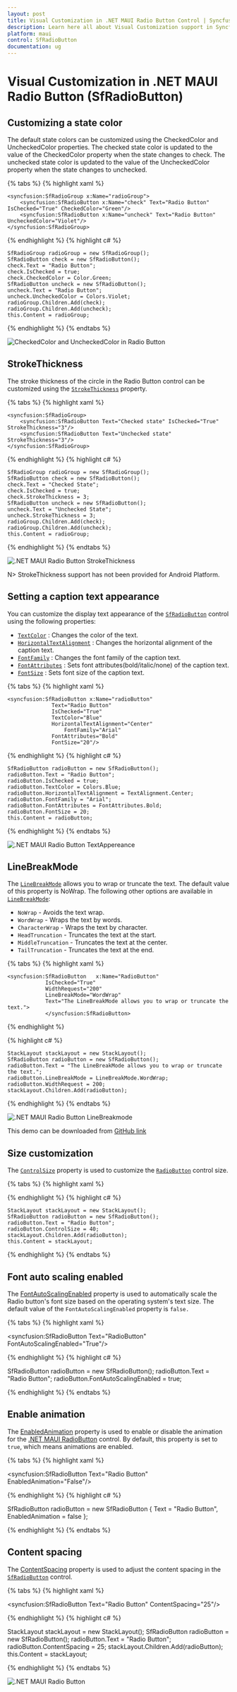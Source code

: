 ```yaml
---
layout: post
title: Visual Customization in .NET MAUI Radio Button Control | Syncfusion®
description: Learn here all about Visual Customization support in Syncfusion® .NET MAUI Radio Button (SfRadioButton) control and more.
platform: maui
control: SfRadioButton
documentation: ug 
---
```


# Visual Customization in .NET MAUI Radio Button (SfRadioButton)

## Customizing a state color

The default state colors can be customized using the CheckedColor and UncheckedColor properties. The checked state color is updated to the value of the CheckedColor property when the state changes to check. The unchecked state color is updated to the value of the UncheckedColor property when the state changes to unchecked.

{% tabs %}
{% highlight xaml %}

	<syncfusion:SfRadioGroup x:Name="radioGroup">
		<syncfusion:SfRadioButton x:Name="check" Text="Radio Button" IsChecked="True" CheckedColor="Green"/>
		<syncfusion:SfRadioButton x:Name="uncheck" Text="Radio Button" UncheckedColor="Violet"/>
	</syncfusion:SfRadioGroup>

{% endhighlight %}
{% highlight c# %}

	SfRadioGroup radioGroup = new SfRadioGroup();
	SfRadioButton check = new SfRadioButton();
	check.Text = "Radio Button";
	check.IsChecked = true;
	check.CheckedColor = Color.Green;
	SfRadioButton uncheck = new SfRadioButton();
	uncheck.Text = "Radio Button";
	uncheck.UncheckedColor = Colors.Violet;
	radioGroup.Children.Add(check);
	radioGroup.Children.Add(uncheck);
	this.Content = radioGroup;

{% endhighlight %}
{% endtabs %}

![CheckedColor and UncheckedColor in Radio Button](Images/VisualCustomization/statecolor.png)

## StrokeThickness

The stroke thickness of the circle in the Radio Button control can be customized using the [`StrokeThickness`](https://help.syncfusion.com/cr/maui/Syncfusion.Maui.Buttons.ToggleButton.html#Syncfusion_Maui_Buttons_ToggleButton_StrokeThickness) property.  

{% tabs %}
{% highlight xaml %}

	<syncfusion:SfRadioGroup>
		<syncfusion:SfRadioButton Text="Checked state" IsChecked="True" StrokeThickness="3"/>
		<syncfusion:SfRadioButton Text="Unchecked state" StrokeThickness="3"/>
	</syncfusion:SfRadioGroup>

{% endhighlight %}
{% highlight c# %}

	SfRadioGroup radioGroup = new SfRadioGroup();
	SfRadioButton check = new SfRadioButton();
	check.Text = "Checked State";
	check.IsChecked = true;
	check.StrokeThickness = 3;
	SfRadioButton uncheck = new SfRadioButton();
	uncheck.Text = "Unchecked State";
	uncheck.StrokeThickness = 3;
	radioGroup.Children.Add(check);
	radioGroup.Children.Add(uncheck);
	this.Content = radioGroup;

{% endhighlight %}
{% endtabs %}

![.NET MAUI Radio Button StrokeThickness](Images/VisualCustomization/radiostrokethickness.png)

N> StrokeThickness support has not been provided for Android Platform.

## Setting a caption text appearance 

You can customize the display text appearance of the [`SfRadioButton`](https://help.syncfusion.com/cr/maui/Syncfusion.Maui.Buttons.SfRadioButton.html) control using the following properties:

* [`TextColor`](https://help.syncfusion.com/cr/maui/Syncfusion.Maui.Buttons.ToggleButton.html#Syncfusion_Maui_Buttons_ToggleButton_TextColor) : Changes the color of the text.
* [`HorizontalTextAlignment`](https://help.syncfusion.com/cr/maui/Syncfusion.Maui.Buttons.ToggleButton.html#Syncfusion_Maui_Buttons_ToggleButton_HorizontalTextAlignment) : Changes the horizontal alignment of the caption text.
* [`FontFamily`](https://help.syncfusion.com/cr/maui/Syncfusion.Maui.Buttons.ToggleButton.html#Syncfusion_Maui_Buttons_ToggleButton_FontFamily) : Changes the font family of the caption text.
* [`FontAttributes`](https://help.syncfusion.com/cr/maui/Syncfusion.Maui.Buttons.ToggleButton.html#Syncfusion_Maui_Buttons_ToggleButton_FontAttributes) : Sets font attributes(bold/italic/none) of the caption text.
* [`FontSize`](https://help.syncfusion.com/cr/maui/Syncfusion.Maui.Buttons.ToggleButton.html#Syncfusion_Maui_Buttons_ToggleButton_FontSize) : Sets font size of the caption text.


{% tabs %}
{% highlight xaml %}

	<syncfusion:SfRadioButton x:Name="radioButton" 
				  Text="Radio Button" 
				  IsChecked="True" 
				  TextColor="Blue" 
				  HorizontalTextAlignment="Center" 
			          FontFamily="Arial" 
				  FontAttributes="Bold" 
				  FontSize="20"/>

{% endhighlight %}
{% highlight c# %}

	SfRadioButton radioButton = new SfRadioButton();
	radioButton.Text = "Radio Button";
	radioButton.IsChecked = true;
	radioButton.TextColor = Colors.Blue;
	radioButton.HorizontalTextAlignment = TextAlignment.Center;
	radioButton.FontFamily = "Arial";
	radioButton.FontAttributes = FontAttributes.Bold;
	radioButton.FontSize = 20;
	this.Content = radioButton;

{% endhighlight %}
{% endtabs %}

![.NET MAUI Radio Button TextAppereance](Images/VisualCustomization/textappearance.png)

## LineBreakMode

The [`LineBreakMode`](https://help.syncfusion.com/cr/maui/Syncfusion.Maui.Buttons.SfRadioButton.html#Syncfusion_Maui_Buttons_SfRadioButton_LineBreakMode) allows you to wrap or truncate the text. The default value of this property is NoWrap. The following other options are available in [`LineBreakMode`](https://help.syncfusion.com/cr/maui/Syncfusion.Maui.Buttons.SfRadioButton.html#Syncfusion_Maui_Buttons_SfRadioButton_LineBreakMode):

*   `NoWrap` - Avoids the text wrap.
*   `WordWrap` - Wraps the text by words.
*   `CharacterWrap` - Wraps the text by character.
*   `HeadTruncation` - Truncates the text at the start.
*   `MiddleTruncation` - Truncates the text at the center.
*   `TailTruncation` - Truncates the text at the end.

{% tabs %}
{% highlight xaml %}

    <syncfusion:SfRadioButton   x:Name="RadioButton" 
				IsChecked="True" 
				WidthRequest="200" 
				LineBreakMode="WordWrap" 
				Text="The LineBreakMode allows you to wrap or truncate the text.">
				</syncfusion:SfRadioButton>

{% endhighlight %}

{% highlight c# %}

    StackLayout stackLayout = new StackLayout();
    SfRadioButton radioButton = new SfRadioButton();
    radioButton.Text = "The LineBreakMode allows you to wrap or truncate the text.";
    radioButton.LineBreakMode = LineBreakMode.WordWrap;
    radioButton.WidthRequest = 200;
    stackLayout.Children.Add(radioButton);

{% endhighlight %}
{% endtabs %}

![.NET MAUI Radio Button LineBreakmode](Images/VisualCustomization/linebreakmode.png)


This demo can be downloaded from [GitHub link](https://github.com/SyncfusionExamples/How-to-wrap-text-in-DOTNET-MAUI-RadiButton)


## Size customization

The [`ControlSize`](https://help.syncfusion.com/cr/maui/Syncfusion.Maui.Buttons.ToggleButton.html#Syncfusion_Maui_Buttons_ToggleButton_ControlSize) property is used to customize the [`RadioButton`](https://help.syncfusion.com/cr/maui/Syncfusion.Maui.Buttons.SfRadioButton.html) control size. 

{% tabs %}
{% highlight xaml %}

<StackLayout>
    <syncfusion:SfRadioButton Text="RadioButton" ControlSize="40"/>
</StackLayout>

{% endhighlight %}
{% highlight c# %}

	StackLayout stackLayout = new StackLayout();
	SfRadioButton radioButton = new SfRadioButton();
	radioButton.Text = "Radio Button";
	radioButton.ControlSize = 40;
	stackLayout.Children.Add(radioButton);
	this.Content = stackLayout;

{% endhighlight %}
{% endtabs %}

## Font auto scaling enabled
The [FontAutoScalingEnabled](https://help.syncfusion.com/cr/maui/Syncfusion.Maui.Buttons.ToggleButton.html#Syncfusion_Maui_Buttons_ToggleButton_FontAutoScalingEnabled) property is used to automatically scale the Radio button's font size based on the operating system's text size. The default value of the `FontAutoScalingEnabled` property is `false.`

{% tabs %}
{% highlight xaml %}

<syncfusion:SfRadioButton Text="RadioButton" FontAutoScalingEnabled="True"/>

{% endhighlight %}
{% highlight c# %}

SfRadioButton radioButton = new SfRadioButton();
radioButton.Text = "Radio Button";
radioButton.FontAutoScalingEnabled = true;

{% endhighlight %}
{% endtabs %}

## Enable animation
The [EnabledAnimation](https://help.syncfusion.com/cr/maui/Syncfusion.Maui.Buttons.ToggleButton.html#Syncfusion_Maui_Buttons_ToggleButton_EnabledAnimation) property is used to enable or disable the animation for the [.NET MAUI RadioButton](https://help.syncfusion.com/cr/maui/Syncfusion.Maui.Buttons.SfRadioButton.html) control. By default, this property is set to `true`, which means animations are enabled.

{% tabs %}
{% highlight xaml %}

<syncfusion:SfRadioButton Text="Radio Button" EnabledAnimation="False"/>

{% endhighlight %}
{% highlight c# %}

SfRadioButton radioButton = new SfRadioButton
{
	Text = "Radio Button",
	EnabledAnimation = false
};

{% endhighlight %}
{% endtabs %}

## Content spacing
The [ContentSpacing](https://help.syncfusion.com/cr/maui/Syncfusion.Maui.Buttons.ToggleButton.html#Syncfusion_Maui_Buttons_ToggleButton_ContentSpacing) property is used to adjust the content spacing in the [`SfRadioButton`](https://help.syncfusion.com/cr/maui/Syncfusion.Maui.Buttons.SfRadioButton.html) control.

{% tabs %}
{% highlight xaml %}

<syncfusion:SfRadioButton Text="Radio Button" ContentSpacing="25"/>

{% endhighlight %}
{% highlight c# %}

StackLayout stackLayout = new StackLayout();
SfRadioButton radioButton = new SfRadioButton();
radioButton.Text = "Radio Button";
radioButton.ContentSpacing = 25;
stackLayout.Children.Add(radioButton);
this.Content = stackLayout;

{% endhighlight %}
{% endtabs %}

![.NET MAUI Radio Button](Images/VisualCustomization/contentspacing.png)